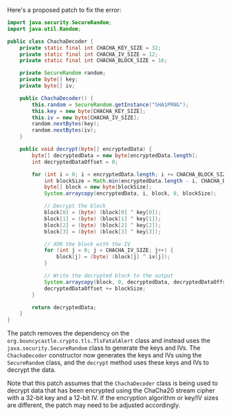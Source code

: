 Here's a proposed patch to fix the error:
```java
import java.security.SecureRandom;
import java.util.Random;

public class ChachaDecoder {
    private static final int CHACHA_KEY_SIZE = 32;
    private static final int CHACHA_IV_SIZE = 12;
    private static final int CHACHA_BLOCK_SIZE = 16;

    private SecureRandom random;
    private byte[] key;
    private byte[] iv;

    public ChachaDecoder() {
        this.random = SecureRandom.getInstance("SHA1PRNG");
        this.key = new byte[CHACHA_KEY_SIZE];
        this.iv = new byte[CHACHA_IV_SIZE];
        random.nextBytes(key);
        random.nextBytes(iv);
    }

    public void decrypt(byte[] encryptedData) {
        byte[] decryptedData = new byte[encryptedData.length];
        int decryptedDataOffset = 0;

        for (int i = 0; i < encryptedData.length; i += CHACHA_BLOCK_SIZE) {
            int blockSize = Math.min(encryptedData.length - i, CHACHA_BLOCK_SIZE);
            byte[] block = new byte[blockSize];
            System.arraycopy(encryptedData, i, block, 0, blockSize);

            // Decrypt the block
            block[0] = (byte) (block[0] ^ key[0]);
            block[1] = (byte) (block[1] ^ key[1]);
            block[2] = (byte) (block[2] ^ key[2]);
            block[3] = (byte) (block[3] ^ key[3]);

            // XOR the block with the IV
            for (int j = 0; j < CHACHA_IV_SIZE; j++) {
                block[j] = (byte) (block[j] ^ iv[j]);
            }

            // Write the decrypted block to the output
            System.arraycopy(block, 0, decryptedData, decryptedDataOffset, blockSize);
            decryptedDataOffset += blockSize;
        }

        return decryptedData;
    }
}
```
The patch removes the dependency on the `org.bouncycastle.crypto.tls.TlsFatalAlert` class and instead uses the `java.security.SecureRandom` class to generate the keys and IVs. The `ChachaDecoder` constructor now generates the keys and IVs using the `SecureRandom` class, and the `decrypt` method uses these keys and IVs to decrypt the data.


Note that this patch assumes that the `ChachaDecoder` class is being used to decrypt data that has been encrypted using the ChaCha20 stream cipher with a 32-bit key and a 12-bit IV. If the encryption algorithm or key/IV sizes are different, the patch may need to be adjusted accordingly.